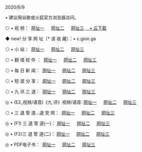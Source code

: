 <p>2020/6/9
<p>• 建议用谷歌或火狐官方浏览器访问。
<p>◎ • 视 频： 
<a href="http://pwy.hdfmradio.com/" target="_blank">网址一</a> 　 
<a href="http://puw.hdfmradio.com/" target="_blank">网址二</a> 　 
<a href="http://psq.hdfmradio.com/b.html" target="_blank">网址三</a>
<a href="https://yadi.sk/d/d0sUeAOpal3njw" target="_blank">　• 云下载 </a></p>
<p>◆ new! 分 享 网 址（* 请 收 藏）：• c.gion.ga</p>

<p>◎ • 小 站：  
<a href="http://pwy.hdfmradio.com/f.html" target="_blank">网址一</a> 　 
<a href="http://puw.hdfmradio.com/h.html" target="_blank">网址二</a> 　 
<a href="http://psq.hdfmradio.com/k/" target="_blank">网址三</a></p>
<p>◎ • 翻 墙 软 件 ：  
<a href="http://pwy.hdfmradio.com/ff/" target="_blank">网址一</a> 　 
<a href="http://puw.hdfmradio.com/s/read/a1_nd.html" target="_blank">网址二</a> 　 
<a href="http://psq.hdfmradio.com/ff/index.html" target="_blank">网址三</a></p>
<p>◎ • 每 日 新 闻：  
<a href="http://pwy.hdfmradio.com/day/" target="_blank">网址一</a> 　 
<a href="http://puw.hdfmradio.com/day/" target="_blank">网址二</a> 　 
<a href="http://psq.hdfmradio.com/day/index.html" target="_blank">网址三</a></p>
<p>◎ • 短 波 分 享：  
<a href="http://pwy.hdfmradio.com/h/" target="_blank">网址一</a> 　 
<a href="http://psq.hdfmradio.com/h/" target="_blank">网址二</a> 　 
<a href="http://puw.hdfmradio.com/h/index.html" target="_blank">网址三</a></p>
<p>◎ • 九 评.三 退：  
<a href="http://pwy.hdfmradio.com/t/" target="_blank">网址一</a> 　 
<a href="http://puw.hdfmradio.com/v2/index.html" target="_blank">网址二</a> 　 
<a href="http://psq.hdfmradio.com/tt/index.html" target="_blank">网址三</a> 　</p>
<p>◎ • (E2_视频/语音)《九 评》视频/语音: 
<a href="http://puw.hdfmradio.com/7738.html" target="_blank">网址一</a> 　 
<a href="http://pwy.hdfmradio.com/7614.html" target="_blank">网址二</a> 　 
<a href="http://psq.hdfmradio.com/7633.html" target="_blank">网址三</a></p>
<p>◎ • 三 退 管 道...退 党 网：  
<a href="http://pwy.hdfmradio.com/go/td1.html" target="_blank">网址一</a> 　 
<a href="http://puw.hdfmradio.com/go/td2.html" target="_blank">网址二</a> 　 
<a href="http://psq.hdfmradio.com/go/td3.html" target="_blank">网址三</a></p>
<p>◎ • (F1) 三 退 管 道(一)： 
<a href="http://pwy.hdfmradio.com/dd/" target="_blank">网址一</a> 　 
<a href="http://puw.hdfmradio.com/s/read/a1_tdx.html" target="_blank">网址二</a> 　 
<a href="http://psq.hdfmradio.com/dd/" target="_blank">网址三</a></p>
<p>◎ • (F2)三 退 管 道(二)： 
<a href="http://puw.hdfmradio.com/d/" target="_blank">网址一</a> 　 
<a href="http://pwy.hdfmradio.com/d/index.html" target="_blank">网址二</a> 　 
<a href="http://psq.hdfmradio.com/d/" target="_blank">网址三</a></p>
<p>◎ • PDF电子书：  
<a href="http://pwy.hdfmradio.com/p/" target="_blank">网址一</a> 　 
<a href="http://puw.hdfmradio.com/p/index.html" target="_blank">网址二</a> 　 
<a href="http://psq.hdfmradio.com/p/" target="_blank">网址三</a></p>
